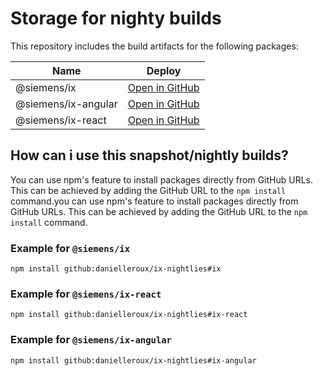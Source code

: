 # Storage for nighty builds  

This repository includes the build artifacts for the following packages:

| Name          | Deploy |
|---------------|--------|
| @siemens/ix | [Open in GitHub](https://github.com/siemens/ix/tree/main/packages/core) |
| @siemens/ix-angular | [Open in GitHub](https://github.com/siemens/ix/tree/main/packages/angular) |
| @siemens/ix-react | [Open in GitHub](https://github.com/siemens/ix/tree/main/packages/react) |

## How can i use this snapshot/nightly builds?

You can use npm's feature to install packages directly from GitHub URLs. This can be achieved by adding the GitHub URL to the `npm install` command.you can use npm's feature to install packages directly from GitHub URLs. This can be achieved by adding the GitHub URL to the `npm install` command.

### Example for `@siemens/ix`

```
npm install github:danielleroux/ix-nightlies#ix
```

### Example for `@siemens/ix-react`

```
npm install github:danielleroux/ix-nightlies#ix-react
```

### Example for `@siemens/ix-angular`

```
npm install github:danielleroux/ix-nightlies#ix-angular
```